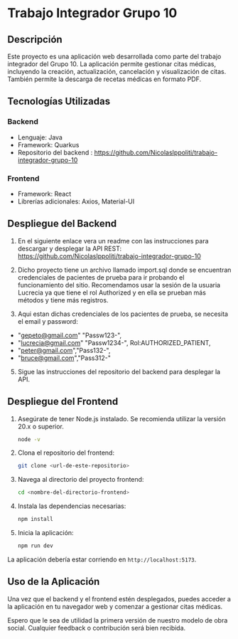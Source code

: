 
# Trabajo Integrador Grupo 10

## Descripción

Este proyecto es una aplicación web desarrollada como parte del trabajo integrador del Grupo 10. La aplicación permite gestionar citas médicas, incluyendo la creación, actualización, cancelación y visualización de citas. También permite la descarga de recetas médicas en formato PDF.

## Tecnologías Utilizadas

### Backend

- Lenguaje: Java
- Framework: Quarkus
- Repositorio del backend : https://github.com/NicolasIppoliti/trabajo-integrador-grupo-10

### Frontend

- Framework: React
- Librerías adicionales: Axios, Material-UI

## Despliegue del Backend

1. En el siguiente enlace vera un readme con las instrucciones para descargar y desplegar la API REST: https://github.com/NicolasIppoliti/trabajo-integrador-grupo-10

2. Dicho proyecto tiene un archivo llamado import.sql donde se encuentran credenciales de pacientes de prueba para ir probando el funcionamiento del sitio. Recomendamos usar la sesión de la usuaria Lucrecia ya que tiene el rol Authorized y en ella se prueban más métodos y tiene más registros.
3. Aqui estan dichas credenciales de los pacientes de prueba, se necesita el email y password:
- "gepeto@gmail.com" "Passw123-",
- "lucrecia@gmail.com" "Passw1234-", Rol:AUTHORIZED_PATIENT,
- "peter@gmail.com","Pass132-",
- "bruce@gmail.com","Pass312-"

5. Sigue las instrucciones del repositorio del backend para desplegar la API.

## Despliegue del Frontend

1. Asegúrate de tener Node.js instalado. Se recomienda utilizar la versión 20.x o superior.
    ```sh
    node -v
    ```

2. Clona el repositorio del frontend:
    ```sh
    git clone <url-de-este-repositorio>
    ```

3. Navega al directorio del proyecto frontend:
    ```sh
    cd <nombre-del-directorio-frontend>
    ```

4. Instala las dependencias necesarias:
    ```sh
    npm install
    ```

5. Inicia la aplicación:
    ```sh
    npm run dev
    ```

La aplicación debería estar corriendo en `http://localhost:5173`.

## Uso de la Aplicación

Una vez que el backend y el frontend estén desplegados, puedes acceder a la aplicación en tu navegador web y comenzar a gestionar citas médicas.

Espero que le sea de utilidad la primera versión de nuestro modelo de obra social. Cualquier feedback o contribución será bien recibida.

